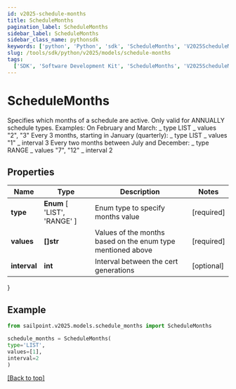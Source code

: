 ```yaml
---
id: v2025-schedule-months
title: ScheduleMonths
pagination_label: ScheduleMonths
sidebar_label: ScheduleMonths
sidebar_class_name: pythonsdk
keywords: ['python', 'Python', 'sdk', 'ScheduleMonths', 'V2025ScheduleMonths']
slug: /tools/sdk/python/v2025/models/schedule-months
tags:
  ['SDK', 'Software Development Kit', 'ScheduleMonths', 'V2025ScheduleMonths']
---
```


# ScheduleMonths

Specifies which months of a schedule are active. Only valid for ANNUALLY schedule types. Examples: On February and March: _ type LIST _ values \"2\", \"3\" Every 3 months, starting in January (quarterly): _ type LIST _ values \"1\" _ interval 3 Every two months between July and December: _ type RANGE _ values \"7\", \"12\" _ interval 2

## Properties

| Name | Type | Description | Notes |
| --- | --- | --- | --- |
| **type** | **Enum** [ 'LIST', 'RANGE' ] | Enum type to specify months value | [required] |
| **values** | **[]str** | Values of the months based on the enum type mentioned above | [required] |
| **interval** | **int** | Interval between the cert generations | [optional] |

}

## Example

```python
from sailpoint.v2025.models.schedule_months import ScheduleMonths

schedule_months = ScheduleMonths(
type='LIST',
values=[1],
interval=2
)

```

[[Back to top]](#)
